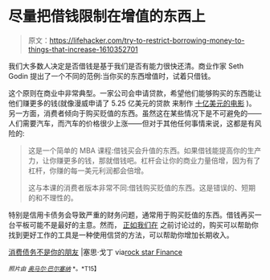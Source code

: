 # 尽量把借钱限制在增值的东西上

> 原文：<https://lifehacker.com/try-to-restrict-borrowing-money-to-things-that-increase-1610352701>

我们大多数人决定是否借钱是基于我们是否有能力很快还清。商业作家 Seth Godin 提出了一个不同的范例:当你买的东西增值时，试着只借钱。



这个原则在商业中非常典型。一家公司会申请贷款，希望他们能够购买的东西能让他们赚更多的钱(就像漫威申请了 5.25 亿美元的贷款 来制作 [十亿美元的电影](http://boxofficemojo.com/movies/?id=avengers11.htm) )。另一方面，消费者倾向于购买贬值的东西。虽然这在某些情况下是不可避免的——人们需要汽车，而汽车的价格很少上涨——但对于其他任何事情来说，这都是有风险的:

> 这是一个简单的 MBA 课程:借钱买会升值的东西。如果借钱能提高你的生产力，让你赚更多的钱，那就借钱吧。杠杆会让你的商业力量倍增，因为有了杠杆，你赚的每一美元利润都会倍增。
> 
> 这与本课的消费者版本非常不同:借钱购买贬值的东西。这是错误的、短期的和不理性的。

特别是信用卡债务会导致严重的财务问题，通常用于购买贬值的东西。借钱再买一台平板可能不是最好的主意。然而， [正如我们在](https://lifehacker.com/the-financial-advice-im-glad-i-ignored-when-i-was-brok-1492198947) 之前讨论过的，购买可以帮助你找到更好工作的工具是一种使用信贷的方法，可以帮助你增加长期收入。

[消费债务不是你的朋友](http://sethgodin.typepad.com/seths_blog/2010/05/consumer-debt-is-not-your-friend.html) |塞思·戈丁 via[rock star Finance](http://rockstarfinance.com/borrow-money-for-things-that-go-up-in-value/)

<small>*照片由*</small> [<small>*奥马尔·巴尔塞纳*</small>](http://www.flickr.com/photos/omaromar/53213877) <small>*。*T15】</small>